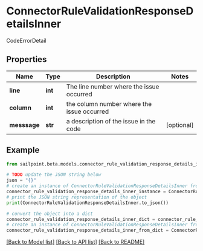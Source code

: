 # ConnectorRuleValidationResponseDetailsInner

CodeErrorDetail

## Properties

Name | Type | Description | Notes
------------ | ------------- | ------------- | -------------
**line** | **int** | The line number where the issue occurred | 
**column** | **int** | the column number where the issue occurred | 
**messsage** | **str** | a description of the issue in the code | [optional] 

## Example

```python
from sailpoint.beta.models.connector_rule_validation_response_details_inner import ConnectorRuleValidationResponseDetailsInner

# TODO update the JSON string below
json = "{}"
# create an instance of ConnectorRuleValidationResponseDetailsInner from a JSON string
connector_rule_validation_response_details_inner_instance = ConnectorRuleValidationResponseDetailsInner.from_json(json)
# print the JSON string representation of the object
print(ConnectorRuleValidationResponseDetailsInner.to_json())

# convert the object into a dict
connector_rule_validation_response_details_inner_dict = connector_rule_validation_response_details_inner_instance.to_dict()
# create an instance of ConnectorRuleValidationResponseDetailsInner from a dict
connector_rule_validation_response_details_inner_from_dict = ConnectorRuleValidationResponseDetailsInner.from_dict(connector_rule_validation_response_details_inner_dict)
```
[[Back to Model list]](../README.md#documentation-for-models) [[Back to API list]](../README.md#documentation-for-api-endpoints) [[Back to README]](../README.md)


